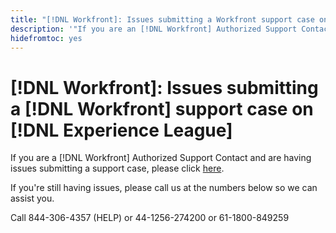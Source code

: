 ```yaml
---
title: "[!DNL Workfront]: Issues submitting a Workfront support case on Experience League"
description: '"If you are an [!DNL Workfront] Authorized Support Contact and are having issues submitting a support case, please call us at the numbers below so we can assist you.'
hidefromtoc: yes
---
```


# [!DNL Workfront]: Issues submitting a [!DNL Workfront] support case on [!DNL Experience League]

If you are a [!DNL Workfront] Authorized Support Contact and are having issues submitting a support case, please click [here](https://workfrontpartners.force.com/one/s/).

If you're still having issues, please call us at the numbers below so we can assist you.

Call 844-306-4357 (HELP)
or 44-1256-274200
or 61-1800-849259
